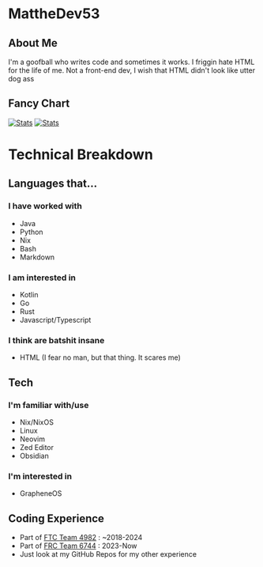 # MattheDev53

## About Me

I'm a goofball who writes code and sometimes it works. I friggin hate HTML for the life of me. Not a front-end dev, I wish that HTML didn't look like utter dog ass

## Fancy Chart

[![Stats](https://github-readme-stats.vercel.app/api?username=MattheDev53&show_icons=true&theme=catppuccin_mocha#gh-dark-mode-only)](https://github.com/anuraghazra/github-readme-stats#gh-dark-mode-only)
[![Stats](https://github-readme-stats.vercel.app/api?username=MattheDev53&show_icons=true&theme=catppuccin_latte#gh-light-mode-only)](https://github.com/anuraghazra/github-readme-stats#gh-light-mode-only)

# Technical Breakdown

## Languages that...

### I have worked with

-   Java
-   Python
-   Nix
-   Bash
-   Markdown

### I am interested in

-   Kotlin
-   Go
-   Rust
-   Javascript/Typescript

### I think are batshit insane

-   HTML (I fear no man, but that thing. It scares me)

## Tech

### I'm familiar with/use

-   Nix/NixOS
-   Linux
-   Neovim
-   Zed Editor
-   Obsidian

### I'm interested in

-   GrapheneOS

## Coding Experience

-   Part of [FTC Team 4982](https://theorangealliance.org/teams/4982) : ~2018-2024
-   Part of [FRC Team 6744](https://www.thebluealliance.com/team/6744) : 2023-Now
-   Just look at my GitHub Repos for my other experience
